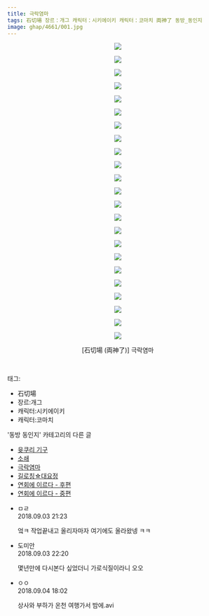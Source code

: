```yaml
---
title: 극락염마
tags: 石切場 장르：개그 캐릭터：시키에이키 캐릭터：코마치 両神了 동방_동인지
image: ghap/4661/001.jpg
---
```

<div class="article">
<p style="text-align: center; clear: none; float: none;"><img src="{{ site.nasurl }}/ghap/4661/001.jpg"/></p>
<p style="text-align: center; clear: none; float: none;"><img src="{{ site.nasurl }}/ghap/4661/002.jpg"/></p>
<p style="text-align: center; clear: none; float: none;"><img src="{{ site.nasurl }}/ghap/4661/003.jpg"/></p>
<p style="text-align: center; clear: none; float: none;"><img src="{{ site.nasurl }}/ghap/4661/004.jpg"/></p>
<p style="text-align: center; clear: none; float: none;"><img src="{{ site.nasurl }}/ghap/4661/005.jpg"/></p>
<p style="text-align: center; clear: none; float: none;"><img src="{{ site.nasurl }}/ghap/4661/006.jpg"/></p>
<p style="text-align: center; clear: none; float: none;"><img src="{{ site.nasurl }}/ghap/4661/007.jpg"/></p>
<p style="text-align: center; clear: none; float: none;"><img src="{{ site.nasurl }}/ghap/4661/008.jpg"/></p>
<p style="text-align: center; clear: none; float: none;"><img src="{{ site.nasurl }}/ghap/4661/009.jpg"/></p>
<p style="text-align: center; clear: none; float: none;"><img src="{{ site.nasurl }}/ghap/4661/010.jpg"/></p>
<p style="text-align: center; clear: none; float: none;"><img src="{{ site.nasurl }}/ghap/4661/011.jpg"/></p>
<p style="text-align: center; clear: none; float: none;"><img src="{{ site.nasurl }}/ghap/4661/012.jpg"/></p>
<p style="text-align: center; clear: none; float: none;"><img src="{{ site.nasurl }}/ghap/4661/013.jpg"/></p>
<p style="text-align: center; clear: none; float: none;"><img src="{{ site.nasurl }}/ghap/4661/014.jpg"/></p>
<p style="text-align: center; clear: none; float: none;"><img src="{{ site.nasurl }}/ghap/4661/015.jpg"/></p>
<p style="text-align: center; clear: none; float: none;"><img src="{{ site.nasurl }}/ghap/4661/016.jpg"/></p>
<p style="text-align: center; clear: none; float: none;"><img src="{{ site.nasurl }}/ghap/4661/017.jpg"/></p>
<p style="text-align: center; clear: none; float: none;"><img src="{{ site.nasurl }}/ghap/4661/018.jpg"/></p>
<p style="text-align: center; clear: none; float: none;"><img src="{{ site.nasurl }}/ghap/4661/019.jpg"/></p>
<p style="text-align: center; clear: none; float: none;"><img src="{{ site.nasurl }}/ghap/4661/020.jpg"/></p>
<p style="text-align: center; clear: none; float: none;"><img src="{{ site.nasurl }}/ghap/4661/021.jpg"/></p>
<p style="text-align: center; clear: none; float: none;"><img src="{{ site.nasurl }}/ghap/4661/022.jpg"/></p>
<p style="text-align: center; clear: none; float: none;"><img src="{{ site.nasurl }}/ghap/4661/023.jpg"/></p>
<p style="text-align: center; clear: none; float: none;">[石切場 (両神了)] 극락염마</p>
<p><br/></p>
</div><div class="tagTrail">
<p>태그: </p>
<ul>
<li>石切場</li>
<li>장르:개그</li>
<li>캐릭터:시키에이키</li>
<li>캐릭터:코마치</li>
</ul>
</div><div class="another">
<p>'동방 동인지' 카테고리의 다른 글</p>
<ul>
<li><a href="/2018-09-03-ghap_4664">윳쿠리 기구</a></li>
<li><a href="/2018-09-03-ghap_4662">소쇄</a></li>
<li><a href="/2018-09-03-ghap_4661">극락염마</a></li>
<li><a href="/2018-09-03-ghap_4660">길로칭☆대요정</a></li>
<li><a href="/2018-09-02-ghap_4657">연회에 이르다 - 후편</a></li>
<li><a href="/2018-09-02-ghap_4656">연회에 이르다 - 중편</a></li>
</ul>
</div><div class="cb_module cb_fluid">
<div class="cb_wrt cb_profile">
<div class="comment">
<ul>
<li class="cb_thumb_off" id="comment15325532">
<div class="cb_comment_area">
<div class="cb_info_area">
<div class="cb_section">
<span class="cb_nick_name">ㅁㄹ</span>
</div>
<div class="cb_section">
<span class="cb_date">2018.09.03 21:23 </span>
</div>
</div>
<div class="cb_dsc_comment">
<p class="cb_dsc">
											엌ㅋ 작업끝내고 올리자마자 여기에도 올라왔넹 ㅋㅋ
										</p>
</div>
</div></li>
<li class="cb_thumb_off" id="comment15325565">
<div class="cb_comment_area">
<div class="cb_info_area">
<div class="cb_section">
<span class="cb_nick_name">도미안</span>
</div>
<div class="cb_section">
<span class="cb_date">2018.09.03 22:20 </span>
</div>
</div>
<div class="cb_dsc_comment">
<p class="cb_dsc">
											몇년만에 다시본다 싶었더니 가로식질이라니 오오
										</p>
</div>
</div></li>
<li class="cb_thumb_off" id="comment15326019">
<div class="cb_comment_area">
<div class="cb_info_area">
<div class="cb_section">
<span class="cb_nick_name">ㅇㅇ</span>
</div>
<div class="cb_section">
<span class="cb_date">2018.09.04 18:02 </span>
</div>
</div>
<div class="cb_dsc_comment">
<p class="cb_dsc">
											상사와 부하가 온천 여행가서 밤에.avi
										</p>
</div>
</div></li>
</ul>
</div>
</div><!-- commentList close -->
</div>